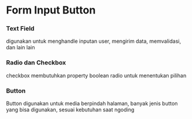# Form Input Button

### Text Field

digunakan untuk menghandle inputan user, mengirim data, memvalidasi, dan lain lain

### Radio dan Checkbox

checkbox membutuhkan property boolean radio untuk menentukan pilihan

### Button

Button digunakan untuk media berpindah halaman, banyak jenis button yang bisa digunakan, sesuai
kebutuhan saat ngoding

